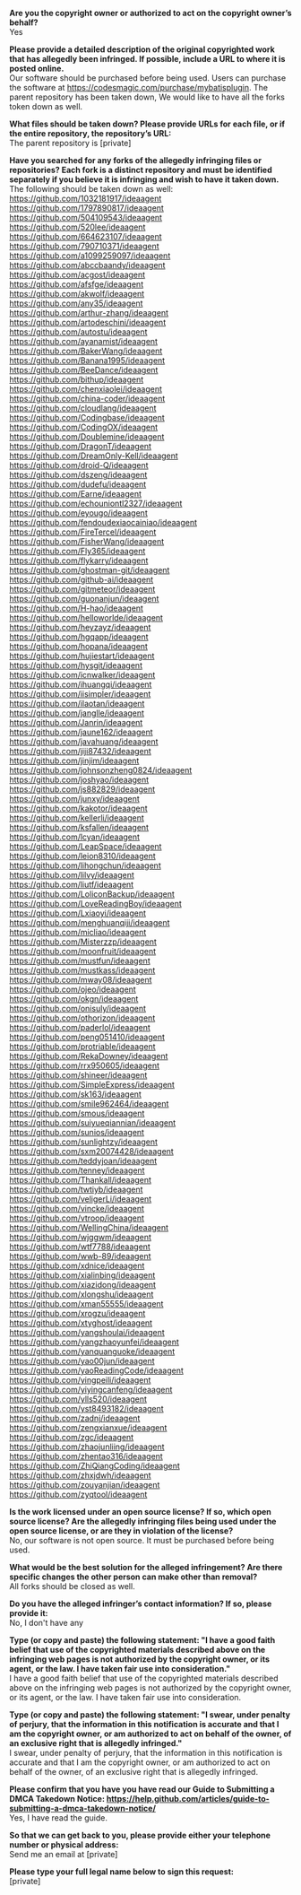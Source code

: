 **Are you the copyright owner or authorized to act on the copyright owner’s behalf?**  
Yes

**Please provide a detailed description of the original copyrighted work that has allegedly been infringed. If possible, include a URL to where it is posted online.**  
Our software should be purchased before being used. Users can purchase the software at https://codesmagic.com/purchase/mybatisplugin. The parent repository has been taken down, We would like to have all the forks token down as well.

**What files should be taken down? Please provide URLs for each file, or if the entire repository, the repository’s URL:**  
The parent repository is [private]

**Have you searched for any forks of the allegedly infringing files or repositories? Each fork is a distinct repository and must be identified separately if you believe it is infringing and wish to have it taken down.**  
The following should be taken down as well:  
https://github.com/1032181917/ideaagent  
https://github.com/1797890817/ideaagent  
https://github.com/504109543/ideaagent  
https://github.com/520lee/ideaagent  
https://github.com/664623107/ideaagent  
https://github.com/790710371/ideaagent  
https://github.com/a1099259097/ideaagent  
https://github.com/abccbaandy/ideaagent  
https://github.com/acgost/ideaagent  
https://github.com/afsfge/ideaagent  
https://github.com/akwolf/ideaagent  
https://github.com/any35/ideaagent  
https://github.com/arthur-zhang/ideaagent  
https://github.com/artodeschini/ideaagent  
https://github.com/autostu/ideaagent  
https://github.com/ayanamist/ideaagent  
https://github.com/BakerWang/ideaagent  
https://github.com/Banana1995/ideaagent  
https://github.com/BeeDance/ideaagent  
https://github.com/bithup/ideaagent  
https://github.com/chenxiaolei/ideaagent  
https://github.com/china-coder/ideaagent  
https://github.com/cloudlang/ideaagent  
https://github.com/Codingbase/ideaagent  
https://github.com/CodingOX/ideaagent  
https://github.com/Doublemine/ideaagent  
https://github.com/DragonT/ideaagent  
https://github.com/DreamOnly-Kell/ideaagent  
https://github.com/droid-Q/ideaagent  
https://github.com/dszeng/ideaagent  
https://github.com/dudefu/ideaagent  
https://github.com/Earne/ideaagent  
https://github.com/echouniontl2327/ideaagent  
https://github.com/eyougo/ideaagent  
https://github.com/fendoudexiaocainiao/ideaagent  
https://github.com/FireTercel/ideaagent  
https://github.com/FisherWang/ideaagent  
https://github.com/Fly365/ideaagent  
https://github.com/flykarry/ideaagent  
https://github.com/ghostman-git/ideaagent  
https://github.com/github-ai/ideaagent  
https://github.com/gitmeteor/ideaagent  
https://github.com/guonanjun/ideaagent  
https://github.com/H-hao/ideaagent  
https://github.com/helloworlde/ideaagent  
https://github.com/heyzayz/ideaagent  
https://github.com/hgqapp/ideaagent  
https://github.com/hopana/ideaagent  
https://github.com/hujiestart/ideaagent  
https://github.com/hysgit/ideaagent  
https://github.com/icnwalker/ideaagent  
https://github.com/ihuangqi/ideaagent  
https://github.com/iisimpler/ideaagent  
https://github.com/ilaotan/ideaagent  
https://github.com/janglle/ideaagent  
https://github.com/Janrin/ideaagent  
https://github.com/jaune162/ideaagent  
https://github.com/javahuang/ideaagent  
https://github.com/jiji87432/ideaagent  
https://github.com/jinjim/ideaagent  
https://github.com/johnsonzheng0824/ideaagent  
https://github.com/joshyao/ideaagent  
https://github.com/js882829/ideaagent  
https://github.com/junxy/ideaagent  
https://github.com/kakotor/ideaagent  
https://github.com/kellerli/ideaagent  
https://github.com/ksfallen/ideaagent  
https://github.com/lcyan/ideaagent  
https://github.com/LeapSpace/ideaagent  
https://github.com/leion8310/ideaagent  
https://github.com/lihongchun/ideaagent  
https://github.com/lilvy/ideaagent  
https://github.com/liutf/ideaagent  
https://github.com/LoliconBackup/ideaagent  
https://github.com/LoveReadingBoy/ideaagent  
https://github.com/Lxiaoyi/ideaagent  
https://github.com/menghuanqiji/ideaagent  
https://github.com/micliao/ideaagent  
https://github.com/Misterzzp/ideaagent  
https://github.com/moonfruit/ideaagent  
https://github.com/mustfun/ideaagent  
https://github.com/mustkass/ideaagent  
https://github.com/mway08/ideaagent  
https://github.com/ojeo/ideaagent  
https://github.com/okgn/ideaagent  
https://github.com/onisuly/ideaagent  
https://github.com/othorizon/ideaagent  
https://github.com/paderlol/ideaagent  
https://github.com/peng051410/ideaagent  
https://github.com/protriable/ideaagent  
https://github.com/RekaDowney/ideaagent  
https://github.com/rrx950605/ideaagent  
https://github.com/shineer/ideaagent  
https://github.com/SimpleExpress/ideaagent  
https://github.com/sk163/ideaagent  
https://github.com/smile962464/ideaagent  
https://github.com/smous/ideaagent  
https://github.com/suiyueqiannian/ideaagent  
https://github.com/sunios/ideaagent  
https://github.com/sunlightzy/ideaagent  
https://github.com/sxm20074428/ideaagent  
https://github.com/teddyjoan/ideaagent  
https://github.com/tenney/ideaagent  
https://github.com/Thankall/ideaagent  
https://github.com/twtiyb/ideaagent  
https://github.com/veligerLi/ideaagent  
https://github.com/vincke/ideaagent  
https://github.com/vtroop/ideaagent  
https://github.com/WellingChina/ideaagent  
https://github.com/wjggwm/ideaagent  
https://github.com/wtf7788/ideaagent  
https://github.com/wwb-89/ideaagent  
https://github.com/xdnice/ideaagent  
https://github.com/xialinbing/ideaagent  
https://github.com/xiazidong/ideaagent  
https://github.com/xlongshu/ideaagent  
https://github.com/xman55555/ideaagent  
https://github.com/xrogzu/ideaagent  
https://github.com/xtyghost/ideaagent  
https://github.com/yangshoulai/ideaagent  
https://github.com/yangzhaoyunfei/ideaagent  
https://github.com/yanquanguoke/ideaagent  
https://github.com/yao00jun/ideaagent  
https://github.com/yaoReadingCode/ideaagent  
https://github.com/yingpeili/ideaagent  
https://github.com/yiyingcanfeng/ideaagent  
https://github.com/ylls520/ideaagent  
https://github.com/yst8493182/ideaagent  
https://github.com/zadnj/ideaagent  
https://github.com/zengxianxue/ideaagent  
https://github.com/zgc/ideaagent  
https://github.com/zhaojunliing/ideaagent  
https://github.com/zhentao316/ideaagent  
https://github.com/ZhiQiangCoding/ideaagent  
https://github.com/zhxjdwh/ideaagent  
https://github.com/zouyanjian/ideaagent  
https://github.com/zyqtool/ideaagent  

**Is the work licensed under an open source license? If so, which open source license? Are the allegedly infringing files being used under the open source license, or are they in violation of the license?**  
No, our software is not open source. It must be purchased before being used.

**What would be the best solution for the alleged infringement? Are there specific changes the other person can make other than removal?**  
All forks should be closed as well.

**Do you have the alleged infringer’s contact information? If so, please provide it:**  
No, I don't have any

**Type (or copy and paste) the following statement: "I have a good faith belief that use of the copyrighted materials described above on the infringing web pages is not authorized by the copyright owner, or its agent, or the law. I have taken fair use into consideration."**  
I have a good faith belief that use of the copyrighted materials described above on the infringing web pages is not authorized by the copyright owner, or its agent, or the law. I have taken fair use into consideration.

**Type (or copy and paste) the following statement: "I swear, under penalty of perjury, that the information in this notification is accurate and that I am the copyright owner, or am authorized to act on behalf of the owner, of an exclusive right that is allegedly infringed."**  
I swear, under penalty of perjury, that the information in this notification is accurate and that I am the copyright owner, or am authorized to act on behalf of the owner, of an exclusive right that is allegedly infringed.

**Please confirm that you have you have read our Guide to Submitting a DMCA Takedown Notice: https://help.github.com/articles/guide-to-submitting-a-dmca-takedown-notice/**  
Yes, I have read the guide.

**So that we can get back to you, please provide either your telephone number or physical address:**  
Send me an email at [private]

**Please type your full legal name below to sign this request:**  
[private]
